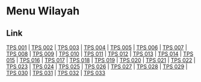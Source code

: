 # Menu Wilayah

## Link

[TPS 001](https://github.com/gigit-pemilu/pemilu-2024-51-bali/tree/main/pileg-dpr/hitung-suara/sub/51-bali/sub/71-kota-denpasar/sub/01-denpasar-selatan/sub/1005-renon/sub/001-tps)
 | 
[TPS 002](https://github.com/gigit-pemilu/pemilu-2024-51-bali/tree/main/pileg-dpr/hitung-suara/sub/51-bali/sub/71-kota-denpasar/sub/01-denpasar-selatan/sub/1005-renon/sub/002-tps)
 | 
[TPS 003](https://github.com/gigit-pemilu/pemilu-2024-51-bali/tree/main/pileg-dpr/hitung-suara/sub/51-bali/sub/71-kota-denpasar/sub/01-denpasar-selatan/sub/1005-renon/sub/003-tps)
 | 
[TPS 004](https://github.com/gigit-pemilu/pemilu-2024-51-bali/tree/main/pileg-dpr/hitung-suara/sub/51-bali/sub/71-kota-denpasar/sub/01-denpasar-selatan/sub/1005-renon/sub/004-tps)
 | 
[TPS 005](https://github.com/gigit-pemilu/pemilu-2024-51-bali/tree/main/pileg-dpr/hitung-suara/sub/51-bali/sub/71-kota-denpasar/sub/01-denpasar-selatan/sub/1005-renon/sub/005-tps)
 | 
[TPS 006](https://github.com/gigit-pemilu/pemilu-2024-51-bali/tree/main/pileg-dpr/hitung-suara/sub/51-bali/sub/71-kota-denpasar/sub/01-denpasar-selatan/sub/1005-renon/sub/006-tps)
 | 
[TPS 007](https://github.com/gigit-pemilu/pemilu-2024-51-bali/tree/main/pileg-dpr/hitung-suara/sub/51-bali/sub/71-kota-denpasar/sub/01-denpasar-selatan/sub/1005-renon/sub/007-tps)
 | 
[TPS 008](https://github.com/gigit-pemilu/pemilu-2024-51-bali/tree/main/pileg-dpr/hitung-suara/sub/51-bali/sub/71-kota-denpasar/sub/01-denpasar-selatan/sub/1005-renon/sub/008-tps)
 | 
[TPS 009](https://github.com/gigit-pemilu/pemilu-2024-51-bali/tree/main/pileg-dpr/hitung-suara/sub/51-bali/sub/71-kota-denpasar/sub/01-denpasar-selatan/sub/1005-renon/sub/009-tps)
 | 
[TPS 010](https://github.com/gigit-pemilu/pemilu-2024-51-bali/tree/main/pileg-dpr/hitung-suara/sub/51-bali/sub/71-kota-denpasar/sub/01-denpasar-selatan/sub/1005-renon/sub/010-tps)
 | 
[TPS 011](https://github.com/gigit-pemilu/pemilu-2024-51-bali/tree/main/pileg-dpr/hitung-suara/sub/51-bali/sub/71-kota-denpasar/sub/01-denpasar-selatan/sub/1005-renon/sub/011-tps)
 | 
[TPS 012](https://github.com/gigit-pemilu/pemilu-2024-51-bali/tree/main/pileg-dpr/hitung-suara/sub/51-bali/sub/71-kota-denpasar/sub/01-denpasar-selatan/sub/1005-renon/sub/012-tps)
 | 
[TPS 013](https://github.com/gigit-pemilu/pemilu-2024-51-bali/tree/main/pileg-dpr/hitung-suara/sub/51-bali/sub/71-kota-denpasar/sub/01-denpasar-selatan/sub/1005-renon/sub/013-tps)
 | 
[TPS 014](https://github.com/gigit-pemilu/pemilu-2024-51-bali/tree/main/pileg-dpr/hitung-suara/sub/51-bali/sub/71-kota-denpasar/sub/01-denpasar-selatan/sub/1005-renon/sub/014-tps)
 | 
[TPS 015](https://github.com/gigit-pemilu/pemilu-2024-51-bali/tree/main/pileg-dpr/hitung-suara/sub/51-bali/sub/71-kota-denpasar/sub/01-denpasar-selatan/sub/1005-renon/sub/015-tps)
 | 
[TPS 016](https://github.com/gigit-pemilu/pemilu-2024-51-bali/tree/main/pileg-dpr/hitung-suara/sub/51-bali/sub/71-kota-denpasar/sub/01-denpasar-selatan/sub/1005-renon/sub/016-tps)
 | 
[TPS 017](https://github.com/gigit-pemilu/pemilu-2024-51-bali/tree/main/pileg-dpr/hitung-suara/sub/51-bali/sub/71-kota-denpasar/sub/01-denpasar-selatan/sub/1005-renon/sub/017-tps)
 | 
[TPS 018](https://github.com/gigit-pemilu/pemilu-2024-51-bali/tree/main/pileg-dpr/hitung-suara/sub/51-bali/sub/71-kota-denpasar/sub/01-denpasar-selatan/sub/1005-renon/sub/018-tps)
 | 
[TPS 019](https://github.com/gigit-pemilu/pemilu-2024-51-bali/tree/main/pileg-dpr/hitung-suara/sub/51-bali/sub/71-kota-denpasar/sub/01-denpasar-selatan/sub/1005-renon/sub/019-tps)
 | 
[TPS 020](https://github.com/gigit-pemilu/pemilu-2024-51-bali/tree/main/pileg-dpr/hitung-suara/sub/51-bali/sub/71-kota-denpasar/sub/01-denpasar-selatan/sub/1005-renon/sub/020-tps)
 | 
[TPS 021](https://github.com/gigit-pemilu/pemilu-2024-51-bali/tree/main/pileg-dpr/hitung-suara/sub/51-bali/sub/71-kota-denpasar/sub/01-denpasar-selatan/sub/1005-renon/sub/021-tps)
 | 
[TPS 022](https://github.com/gigit-pemilu/pemilu-2024-51-bali/tree/main/pileg-dpr/hitung-suara/sub/51-bali/sub/71-kota-denpasar/sub/01-denpasar-selatan/sub/1005-renon/sub/022-tps)
 | 
[TPS 023](https://github.com/gigit-pemilu/pemilu-2024-51-bali/tree/main/pileg-dpr/hitung-suara/sub/51-bali/sub/71-kota-denpasar/sub/01-denpasar-selatan/sub/1005-renon/sub/023-tps)
 | 
[TPS 024](https://github.com/gigit-pemilu/pemilu-2024-51-bali/tree/main/pileg-dpr/hitung-suara/sub/51-bali/sub/71-kota-denpasar/sub/01-denpasar-selatan/sub/1005-renon/sub/024-tps)
 | 
[TPS 025](https://github.com/gigit-pemilu/pemilu-2024-51-bali/tree/main/pileg-dpr/hitung-suara/sub/51-bali/sub/71-kota-denpasar/sub/01-denpasar-selatan/sub/1005-renon/sub/025-tps)
 | 
[TPS 026](https://github.com/gigit-pemilu/pemilu-2024-51-bali/tree/main/pileg-dpr/hitung-suara/sub/51-bali/sub/71-kota-denpasar/sub/01-denpasar-selatan/sub/1005-renon/sub/026-tps)
 | 
[TPS 027](https://github.com/gigit-pemilu/pemilu-2024-51-bali/tree/main/pileg-dpr/hitung-suara/sub/51-bali/sub/71-kota-denpasar/sub/01-denpasar-selatan/sub/1005-renon/sub/027-tps)
 | 
[TPS 028](https://github.com/gigit-pemilu/pemilu-2024-51-bali/tree/main/pileg-dpr/hitung-suara/sub/51-bali/sub/71-kota-denpasar/sub/01-denpasar-selatan/sub/1005-renon/sub/028-tps)
 | 
[TPS 029](https://github.com/gigit-pemilu/pemilu-2024-51-bali/tree/main/pileg-dpr/hitung-suara/sub/51-bali/sub/71-kota-denpasar/sub/01-denpasar-selatan/sub/1005-renon/sub/029-tps)
 | 
[TPS 030](https://github.com/gigit-pemilu/pemilu-2024-51-bali/tree/main/pileg-dpr/hitung-suara/sub/51-bali/sub/71-kota-denpasar/sub/01-denpasar-selatan/sub/1005-renon/sub/030-tps)
 | 
[TPS 031](https://github.com/gigit-pemilu/pemilu-2024-51-bali/tree/main/pileg-dpr/hitung-suara/sub/51-bali/sub/71-kota-denpasar/sub/01-denpasar-selatan/sub/1005-renon/sub/031-tps)
 | 
[TPS 032](https://github.com/gigit-pemilu/pemilu-2024-51-bali/tree/main/pileg-dpr/hitung-suara/sub/51-bali/sub/71-kota-denpasar/sub/01-denpasar-selatan/sub/1005-renon/sub/032-tps)
 | 
[TPS 033](https://github.com/gigit-pemilu/pemilu-2024-51-bali/tree/main/pileg-dpr/hitung-suara/sub/51-bali/sub/71-kota-denpasar/sub/01-denpasar-selatan/sub/1005-renon/sub/033-tps)

